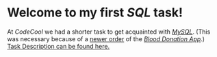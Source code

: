 # Welcome to my first *SQL* task!

At *CodeCool* we had a shorter task to get acquainted with [*MySQL*](https://dev.mysql.com). (This was necessary because of a [newer order](https://github.com/KoicsD/BloodDonationAppp/TaskDescription/OrdersWeek7.md) of the [*Blood Donation App*](https://github.com/KoicsD/BloodDonationApp/).)  
[Task Description can be found here.](TaskDescription.md)
